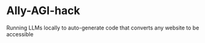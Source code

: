 # Ally-AGI-hack
Running LLMs locally to auto-generate code that converts any website to be accessible
